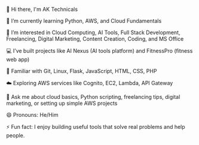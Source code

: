 👋 Hi there, I'm AK Technicals

🌱 I’m currently learning Python, AWS, and Cloud Fundamentals

👀 I’m interested in Cloud Computing, AI Tools, Full Stack Development, Freelancing, Digital Marketing, Content Creation, Coding, and MS Office

💻 I’ve built projects like AI Nexus
 (AI tools platform) and FitnessPro
 (fitness web app)

🧠 Familiar with Git, Linux, Flask, JavaScript, HTML, CSS, PHP

☁️ Exploring AWS services like Cognito, EC2, Lambda, API Gateway

💬 Ask me about cloud basics, Python scripting, freelancing tips, digital marketing, or setting up simple AWS projects

😄 Pronouns: He/Him

⚡ Fun fact: I enjoy building useful tools that solve real problems and help people.

<!--- ARHAM7447/ARHAM7447 is a ✨ special ✨ repository because its `README.md` (this file) appears on your GitHub profile. You can click the Preview link to take a look at your changes. --->
